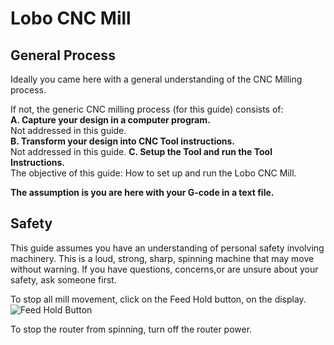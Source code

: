 # Lobo CNC Mill
## General Process
Ideally you came here with a general understanding of the CNC Milling process.

If not, the generic CNC milling process (for this guide) consists of:  
**A. Capture your design in a computer program.**  
Not addressed in this guide.  
**B. Transform your design into CNC Tool instructions.**  
Not addressed in this guide. 
**C. Setup the Tool and run the Tool Instructions.**  
The objective of this guide: How to set up and run the Lobo CNC Mill. 

**The assumption is you are here with your G-code in a text file.**  

## Safety
This guide assumes you have an understanding of personal safety involving machinery. This is a loud, strong, sharp, spinning machine that may move without warning. If you have questions, concerns,or are unsure about your safety, ask someone first.  

To stop all mill movement, click on the Feed Hold button, on the display.
![Feed Hold Button](./images/Lobo_CNC_Mill_FeedHoldButton.png)

To stop the router from spinning, turn off the router power.

